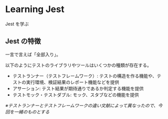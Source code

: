 # Learning Jest

Jest を学ぶ

## Jest の特徴

一言で言えば「全部入り」。

以下のようにテストのライブラリやツールはいくつかの種類が存在する。

- テストランナー（テストフレームワーク）: テストの構造を作る機能や、テストの実行環境、検証結果のレポート機能などを提供
- アサーション: テスト結果が期待通りであるか判定する機能を提供
- テストモック・テストダブル: モック、スタブなどの機能を提供

_※テストランナーとテストフレームワークの違い文献によって異なったので、今回を一緒のものとする_
